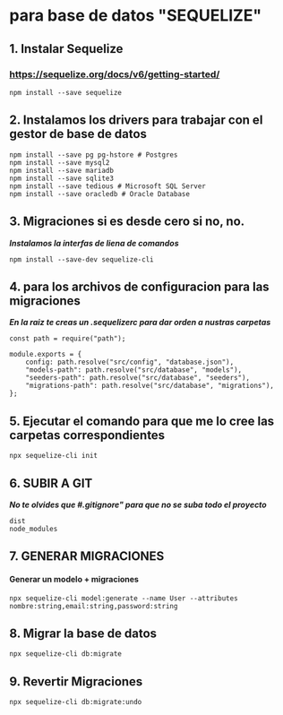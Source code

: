 #  para base de datos "SEQUELIZE"
## 1. Instalar Sequelize 
### https://sequelize.org/docs/v6/getting-started/
```
npm install --save sequelize
```
## 2. Instalamos los drivers para trabajar con el gestor de base de datos
```
npm install --save pg pg-hstore # Postgres
npm install --save mysql2
npm install --save mariadb
npm install --save sqlite3
npm install --save tedious # Microsoft SQL Server
npm install --save oracledb # Oracle Database
```
## 3. Migraciones si es desde cero si no, no.
***Instalamos la interfas de liena de comandos***
```
npm install --save-dev sequelize-cli
```
## 4. para los archivos de configuracion para las migraciones
***En la raiz te creas un .sequelizerc para dar orden a nustras carpetas***
```
const path = require("path");

module.exports = {
    config: path.resolve("src/config", "database.json"), 
    "models-path": path.resolve("src/database", "models"),
    "seeders-path": path.resolve("src/database", "seeders"),
    "migrations-path": path.resolve("src/database", "migrations"),
};
```
## 5. Ejecutar el comando para que me lo cree las carpetas correspondientes
```
npx sequelize-cli init
```

## 6. SUBIR A GIT
***No te olvides que #.gitignore" para que no se suba todo el proyecto***

```
dist
node_modules
```

## 7. GENERAR MIGRACIONES
#### Generar un modelo + migraciones
```
npx sequelize-cli model:generate --name User --attributes nombre:string,email:string,password:string
```

## 8. Migrar la base de datos
```
npx sequelize-cli db:migrate
```

## 9. Revertir Migraciones
```
npx sequelize-cli db:migrate:undo
```
